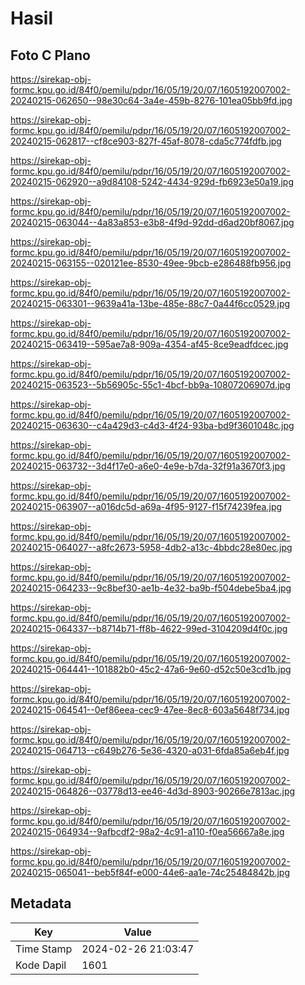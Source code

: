 # Hasil

## Foto C Plano

https://sirekap-obj-formc.kpu.go.id/84f0/pemilu/pdpr/16/05/19/20/07/1605192007002-20240215-062650--98e30c64-3a4e-459b-8276-101ea05bb9fd.jpg

https://sirekap-obj-formc.kpu.go.id/84f0/pemilu/pdpr/16/05/19/20/07/1605192007002-20240215-062817--cf8ce903-827f-45af-8078-cda5c774fdfb.jpg

https://sirekap-obj-formc.kpu.go.id/84f0/pemilu/pdpr/16/05/19/20/07/1605192007002-20240215-062920--a9d84108-5242-4434-929d-fb6923e50a19.jpg

https://sirekap-obj-formc.kpu.go.id/84f0/pemilu/pdpr/16/05/19/20/07/1605192007002-20240215-063044--4a83a853-e3b8-4f9d-92dd-d6ad20bf8067.jpg

https://sirekap-obj-formc.kpu.go.id/84f0/pemilu/pdpr/16/05/19/20/07/1605192007002-20240215-063155--020121ee-8530-49ee-9bcb-e286488fb956.jpg

https://sirekap-obj-formc.kpu.go.id/84f0/pemilu/pdpr/16/05/19/20/07/1605192007002-20240215-063301--9639a41a-13be-485e-88c7-0a44f6cc0529.jpg

https://sirekap-obj-formc.kpu.go.id/84f0/pemilu/pdpr/16/05/19/20/07/1605192007002-20240215-063419--595ae7a8-909a-4354-af45-8ce9eadfdcec.jpg

https://sirekap-obj-formc.kpu.go.id/84f0/pemilu/pdpr/16/05/19/20/07/1605192007002-20240215-063523--5b56905c-55c1-4bcf-bb9a-10807206907d.jpg

https://sirekap-obj-formc.kpu.go.id/84f0/pemilu/pdpr/16/05/19/20/07/1605192007002-20240215-063630--c4a429d3-c4d3-4f24-93ba-bd9f3601048c.jpg

https://sirekap-obj-formc.kpu.go.id/84f0/pemilu/pdpr/16/05/19/20/07/1605192007002-20240215-063732--3d4f17e0-a6e0-4e9e-b7da-32f91a3670f3.jpg

https://sirekap-obj-formc.kpu.go.id/84f0/pemilu/pdpr/16/05/19/20/07/1605192007002-20240215-063907--a016dc5d-a69a-4f95-9127-f15f74239fea.jpg

https://sirekap-obj-formc.kpu.go.id/84f0/pemilu/pdpr/16/05/19/20/07/1605192007002-20240215-064027--a8fc2673-5958-4db2-a13c-4bbdc28e80ec.jpg

https://sirekap-obj-formc.kpu.go.id/84f0/pemilu/pdpr/16/05/19/20/07/1605192007002-20240215-064233--9c8bef30-ae1b-4e32-ba9b-f504debe5ba4.jpg

https://sirekap-obj-formc.kpu.go.id/84f0/pemilu/pdpr/16/05/19/20/07/1605192007002-20240215-064337--b8714b71-ff8b-4622-99ed-3104209d4f0c.jpg

https://sirekap-obj-formc.kpu.go.id/84f0/pemilu/pdpr/16/05/19/20/07/1605192007002-20240215-064441--101882b0-45c2-47a6-9e60-d52c50e3cd1b.jpg

https://sirekap-obj-formc.kpu.go.id/84f0/pemilu/pdpr/16/05/19/20/07/1605192007002-20240215-064541--0ef86eea-cec9-47ee-8ec8-603a5648f734.jpg

https://sirekap-obj-formc.kpu.go.id/84f0/pemilu/pdpr/16/05/19/20/07/1605192007002-20240215-064713--c649b276-5e36-4320-a031-6fda85a6eb4f.jpg

https://sirekap-obj-formc.kpu.go.id/84f0/pemilu/pdpr/16/05/19/20/07/1605192007002-20240215-064826--03778d13-ee46-4d3d-8903-90266e7813ac.jpg

https://sirekap-obj-formc.kpu.go.id/84f0/pemilu/pdpr/16/05/19/20/07/1605192007002-20240215-064934--9afbcdf2-98a2-4c91-a110-f0ea56667a8e.jpg

https://sirekap-obj-formc.kpu.go.id/84f0/pemilu/pdpr/16/05/19/20/07/1605192007002-20240215-065041--beb5f84f-e000-44e6-aa1e-74c25484842b.jpg


## Metadata

| Key        | Value               |
| ---------- | ------------------- |
| Time Stamp | 2024-02-26 21:03:47 |
| Kode Dapil | 1601                |



